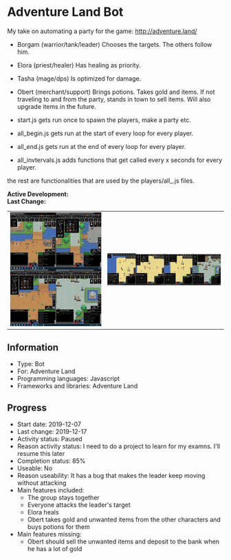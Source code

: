 # Adventure Land Bot
My take on automating a party for the game: http://adventure.land/

* Borgam (warrior/tank/leader)
Chooses the targets. The others follow him.
* Elora (priest/healer)
Has healing as priority.
* Tasha (mage/dps)
Is optimized for damage.
* Obert (merchant/support)
Brings potions. Takes gold and items. If not traveling to and from the party, stands in town to sell items. Will also upgrade items in the future.

* start.js gets run once to spawn the players, make a party etc.

* all_begin.js gets run at the start of every loop for every player.
* all_end.js gets run at the end of every loop for every player.
* all_invtervals.js adds functions that get called every x seconds for every player.

the rest are functionalities that are used by the players/all_.js files.

**Active Development:** <br>
**Last Change:** <br>

| | |
| :---: | :---: |
| ![Game](/Screenshots/1-Game.png) | ![Game](/Screenshots/2-Game.png) |

## Information
- Type: Bot
- For: Adventure Land
- Programming languages: Javascript
- Frameworks and libraries: Adventure Land

## Progress
- Start date: 2019-12-07
- Last change: 2019-12-17
- Activity status: Paused
- Reason activity status: I need to do a project to learn for my examns. I'll resume this later
- Completion status: 85%
- Useable: No
- Reason useability: It has a bug that makes the leader keep moving without attacking
- Main features included: 
    - The group stays together
    - Everyone attacks the leader's target
    - Elora heals
    - Obert takes gold and unwanted items from the other characters and buys potions for them
- Main features missing: 
    - Obert should sell the unwanted items and deposit to the bank when he has a lot of gold
